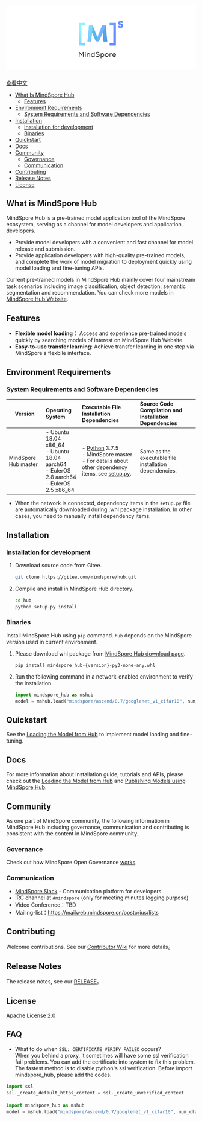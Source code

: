 # ![MindSporelogo](docs/MindSpore-logo.png "MindSpore logo")

[查看中文](./README_CN.md)

- [What Is MindSpore Hub](#what-is-mindspore-hub)
    - [Features](#features)
- [Environment Requirements](#environment-requirements)
    - [System Requirements and Software Dependencies](#system-requirements-and-software-dependencies)
- [Installation](#installation)
    - [Installation for development](#installation-for-development)
    - [Binaries](#binaries)
- [Quickstart](#quickstart)
- [Docs](#docs)
- [Community](#community)
    - [Governance](#governance)
    - [Communication](#communication)
- [Contributing](#contributing)
- [Release Notes](#release-notes)
- [License](#license)

## What is MindSpore Hub

MindSpore Hub is a pre-trained model application tool of the MindSpore ecosystem, serving as a channel for model developers and application developers.

- Provide model developers with a convenient and fast channel for model release and submission.
- Provide application developers with high-quality pre-trained models, and complete the work of model migration to deployment quickly using model loading and fine-tuning APIs.

Current pre-trained models in MindSpore Hub mainly cover four mainstream task scenarios including image classification, object detection, semantic segmentation and recommendation. You can check more models in [MindSpore Hub Website](https://www.mindspore.cn/resources/hub/en).

## Features

- **Flexible model loading**： Access and experience pre-trained models quickly by searching models of interest on MindSpore Hub Website.
- **Easy-to-use transfer learning**: Achieve transfer learning in one step via MindSpore's flexbile interface.

## Environment Requirements

### System Requirements and Software Dependencies

| Version | Operating System | Executable File Installation Dependencies | Source Code Compilation and Installation Dependencies |
| ---- | :--- | :--- | :--- |
| MindSpore Hub master | - Ubuntu 18.04 x86_64 <br> - Ubuntu 18.04 aarch64 <br> - EulerOS 2.8 aarch64 <br> - EulerOS 2.5 x86_64 <br> | - [Python](https://www.python.org/downloads/) 3.7.5 <br> - MindSpore master <br> - For details about other dependency items, see [setup.py](https://gitee.com/mindspore/hub/blob/master/setup.py). | Same as the executable file installation dependencies. |

- When the network is connected, dependency items in the `setup.py` file are automatically downloaded during .whl package installation. In other cases, you need to manually install dependency items.

## Installation

### Installation for development

1. Download source code from Gitee.

   ```bash
   git clone https://gitee.com/mindspore/hub.git
   ```

2. Compile and install in MindSpore Hub directory.

   ```bash
   cd hub
   python setup.py install
   ```

### Binaries

Install MindSpore Hub using `pip` command. `hub` depends on the MindSpore version used in current environment.

1. Please download whl package from [MindSpore Hub download page](https://www.mindspore.cn/versions/en).

   ```shell script
   pip install mindspore_hub-{version}-py3-none-any.whl
   ```

2. Run the following command in a network-enabled environment to verify the installation.

   ```python
   import mindspore_hub as mshub
   model = mshub.load("mindspore/ascend/0.7/googlenet_v1_cifar10", num_classes=10)
   ```

## Quickstart

See the [Loading the Model from Hub](https://www.mindspore.cn/tutorial/training/en/master/use/load_model_for_inference_and_transfer.html#loading-the-model-from-hub) to implement model loading and fine-tuning.

## Docs

For more information about installation guide, tutorials and APIs, please check out the [Loading the Model from Hub](https://www.mindspore.cn/tutorial/training/en/master/use/load_model_for_inference_and_transfer.html#loading-the-model-from-hub) and [Publishing Models using MindSpore Hub](https://www.mindspore.cn/tutorial/training/en/master/use/publish_model.html).

## Community

As one part of MindSpore community, the following information in MindSpore Hub including governance, communication and contributing is consistent with the content in MindSpore community.

### Governance

Check out how MindSpore Open Governance [works](https://gitee.com/mindspore/community/blob/master/governance.md).

### Communication

- [MindSpore Slack](https://join.slack.com/t/mindspore/shared_invite/zt-dgk65rli-3ex4xvS4wHX7UDmsQmfu8w) - Communication platform for developers.
- IRC channel at `#mindspore` (only for meeting minutes logging purpose)
- Video Conference：TBD
- Mailing-list：<https://mailweb.mindspore.cn/postorius/lists>

## Contributing

Welcome contributions. See our [Contributor Wiki](CONTRIBUTING.md) for more details。

## Release Notes

The release notes, see our [RELEASE](RELEASE.md)。

## License

[Apache License 2.0](LICENSE)

## FAQ

- What to do when `SSL: CERTIFICATE_VERIFY_FAILED` occurs?  
   When you behind a proxy, it sometimes will have some ssl verification fail problems. You can add the certificate into system to fix this problem. The fastest method is to disable python's ssl verification. Before import mindspore_hub, please add the codes.

```python
import ssl
ssl._create_default_https_context = ssl._create_unverified_context

import mindspore_hub as mshub
model = mshub.load("mindspore/ascend/0.7/googlenet_v1_cifar10", num_classes=10)
```

